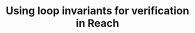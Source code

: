 ---
title: "Using loop invariants for verification in Reach"
description: "This tutorial will go through using loop invariants in Reach to verify smart contracts and prove facts that your smart contracts does not lock away funds or does not spend more than it has. The following will be covered: the difference between testing and verification, what loop invariants are and how they are used to verify loops, write a skeleton program to test our Reach setup, write a simple (incorrect) loop and its invariant and see how it fails verification, correct the previous loop and see the verification succeed, see how loop invariants help us prove assertions that hold after the loop completes, discuss how to choose the right loop invariant required for verification, write a nested loop and its invariant and lastly, study a (simplified) real-world application of loops and invariants."
type: "tutorial"
category: "Smart Contract,Others"
difficulty: "Advanced"
summary: "Verifying smart contracts using loop invariants in REACH"
file_path: ""
image: "https://assets-global.website-files.com/5e39e095596498a8b9624af1/5ffca6e3e0d8ad9231cc2af6_Portfolio-course---final.png"
link: "Using loop invariants for verification in Reach | Algorand Developer Portal"
status: "open"
---